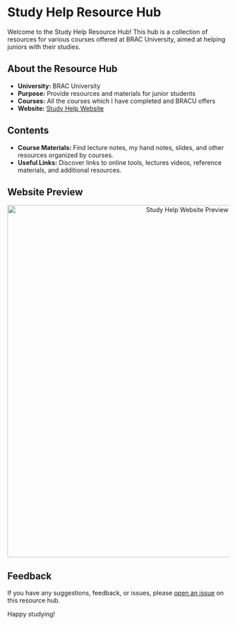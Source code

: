 # Study Help Resource Hub

Welcome to the Study Help Resource Hub! This hub is a collection of resources for various courses offered at BRAC University, aimed at helping juniors with their studies.

## About the Resource Hub

- **University:** BRAC University
- **Purpose:** Provide resources and materials for junior students
- **Courses:** All the courses which I have completed and BRACU offers
- **Website:** [Study Help Website](https://niloyahsan1.github.io/studyhelp/)

## Contents

- **Course Materials:** Find lecture notes, my hand notes, slides, and other resources organized by courses.
- **Useful Links:** Discover links to online tools, lectures videos, reference materials, and additional resources.

## Website Preview

<p align = "center">
<img src="https://github.com/niloyahsan/StudyHelp/assets/135329873/1b5a5eb1-7711-4205-ad52-cae304205a7a" alt="Study Help Website Preview" width="800">
</p>

## Feedback

If you have any suggestions, feedback, or issues, please [open an issue](https://github.com/niloyahsan/StudyHelp/issues) on this resource hub.

Happy studying!
